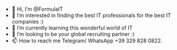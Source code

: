 - 👋 Hi, I’m @FormulaIT
- 👀 I’m interested in finding the best IT professionals for the best IT companies :)
- 🌱 I’m currently learning this wonderful world of IT
- 💞️ I’m looking to be your global recruiting partner :)
- 📫 How to reach me Telegram/ WhatsApp +39 329 828 0822.

<!---
FormulaIT/FormulaIT is a ✨ special ✨ repository because its `README.md` (this file) appears on your GitHub profile.
You can click the Preview link to take a look at your changes.
--->
